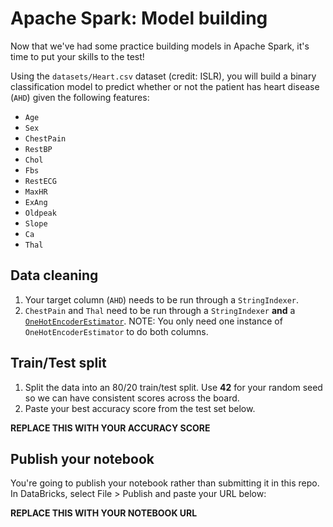 # Apache Spark: Model building

Now that we've had some practice building models in Apache Spark, it's time to put your skills to the test!

Using the `datasets/Heart.csv` dataset (credit: ISLR), you will build a binary classification model to predict whether or not the patient has heart disease (`AHD`) given the following features:

- `Age`
- `Sex`
- `ChestPain`
- `RestBP`
- `Chol`
- `Fbs`
- `RestECG`
- `MaxHR`
- `ExAng`
- `Oldpeak`
- `Slope`
- `Ca`
- `Thal`

## Data cleaning
1. Your target column (`AHD`) needs to be run through a `StringIndexer`.
2. `ChestPain` and `Thal` need to be run through a `StringIndexer` **and** a [`OneHotEncoderEstimator`](http://spark.apache.org/docs/latest/ml-features.html#onehotencoderestimator). NOTE: You only need one instance of `OneHotEncoderEstimator` to do both columns.


## Train/Test split
1. Split the data into an 80/20 train/test split. Use **42** for your random seed so we can have consistent scores across the board.
2. Paste your best accuracy score from the test set below.

**REPLACE THIS WITH YOUR ACCURACY SCORE**

## Publish your notebook
You're going to publish your notebook rather than submitting it in this repo. In DataBricks, select File > Publish and paste your URL below:

**REPLACE THIS WITH YOUR NOTEBOOK URL**

